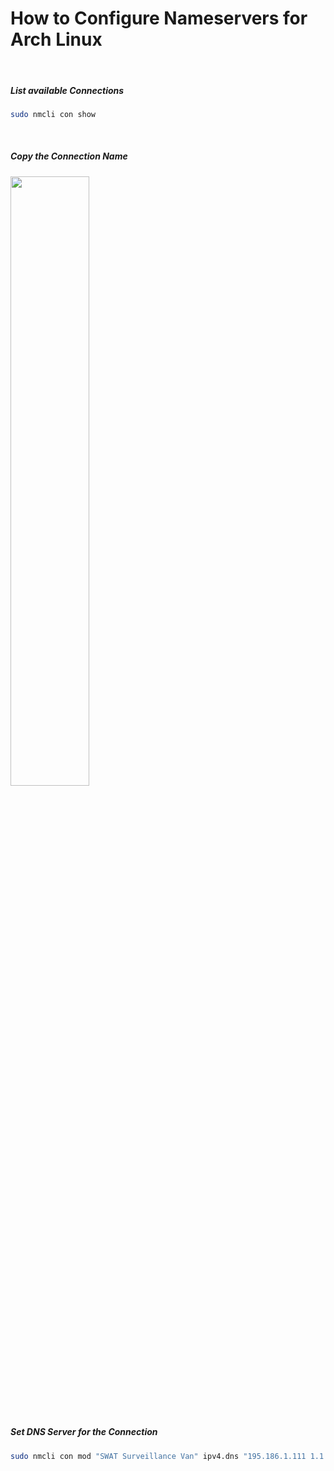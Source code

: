 # How to Configure Nameservers for Arch Linux
 
&nbsp;&nbsp;
##### List available Connections
```sh
sudo nmcli con show
```

&nbsp;&nbsp;
##### Copy the Connection Name
<img src="https://github.com/user-attachments/assets/93b5b28d-1e21-49f2-a3ea-8c4e94c24901" width="50%" height="50%" />

&nbsp;&nbsp;
##### Set DNS Server for the Connection
```sh
sudo nmcli con mod "SWAT Surveillance Van" ipv4.dns "195.186.1.111 1.1.1.1"
```


